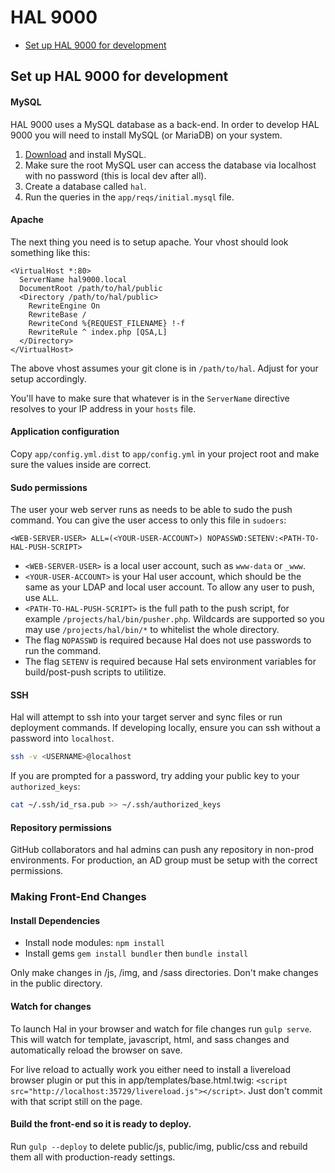 # HAL 9000 #

- [Set up HAL 9000 for development](#set-up-hal-9000-for-development)

## Set up HAL 9000 for development

#### MySQL

HAL 9000 uses a MySQL database as a back-end. In order to develop HAL 9000 you will need to install MySQL (or MariaDB)
on your system.

1. [Download](http://dev.mysql.com/downloads/mysql/) and install MySQL.
2. Make sure the root MySQL user can access the database via localhost with no password (this is local dev after all).
3. Create a database called `hal`.
4. Run the queries in the `app/reqs/initial.mysql` file.

#### Apache

The next thing you need is to setup apache. Your vhost should look something like this:

    <VirtualHost *:80>
      ServerName hal9000.local
      DocumentRoot /path/to/hal/public
      <Directory /path/to/hal/public>
        RewriteEngine On
        RewriteBase /
        RewriteCond %{REQUEST_FILENAME} !-f
        RewriteRule ^ index.php [QSA,L]
      </Directory>
    </VirtualHost>

The above vhost assumes your git clone is in `/path/to/hal`. Adjust for your setup accordingly.

You'll have to make sure that whatever is in the `ServerName` directive resolves to your IP address in
your `hosts` file.

#### Application configuration

Copy `app/config.yml.dist` to `app/config.yml` in your project root and make sure the values inside are correct.

#### Sudo permissions

The user your web server runs as needs to be able to sudo the push command. You can give the user access to only this file in `sudoers`:

```
<WEB-SERVER-USER> ALL=(<YOUR-USER-ACCOUNT>) NOPASSWD:SETENV:<PATH-TO-HAL-PUSH-SCRIPT>
```
- `<WEB-SERVER-USER>` is a local user account, such as `www-data` or `_www`.
- `<YOUR-USER-ACCOUNT>` is your Hal user account, which should be the same as your LDAP and local user account.
    To allow any user to push, use `ALL`.
- `<PATH-TO-HAL-PUSH-SCRIPT>` is the full path to the push script, for example `/projects/hal/bin/pusher.php`.
    Wildcards are supported so you may use `/projects/hal/bin/*` to whitelist the whole directory.
- The flag `NOPASSWD` is required because Hal does not use passwords to run the command.
- The flag `SETENV` is required because Hal sets environment variables for build/post-push scripts to utilitize.

#### SSH

Hal will attempt to ssh into your target server and sync files or run deployment commands. If developing locally,
ensure you can ssh without a password into `localhost`.

```bash
ssh -v <USERNAME>@localhost
```

If you are prompted for a password, try adding your public key to your `authorized_keys`:
```bash
cat ~/.ssh/id_rsa.pub >> ~/.ssh/authorized_keys
```

#### Repository permissions

GitHub collaborators and hal admins can push any repository in non-prod environments. For production,
an AD group must be setup with the correct permissions.

### Making Front-End Changes

#### Install Dependencies

* Install node modules: `npm install`
* Install gems `gem install bundler` then `bundle install`

Only make changes in /js, /img, and /sass directories. Don't make changes in the public directory.

#### Watch for changes

To launch Hal in your browser and watch for file changes run `gulp serve`. This will watch for template, javascript, html, and sass changes and automatically reload the browser on save.

For live reload to actually work you either need to install a livereload browser plugin or put this in app/templates/base.html.twig: `<script src="http://localhost:35729/livereload.js"></script>`. Just don't commit with that script still on the page.

#### Build the front-end so it is ready to deploy.

Run `gulp --deploy` to delete public/js, public/img, public/css and rebuild them all with production-ready settings.
